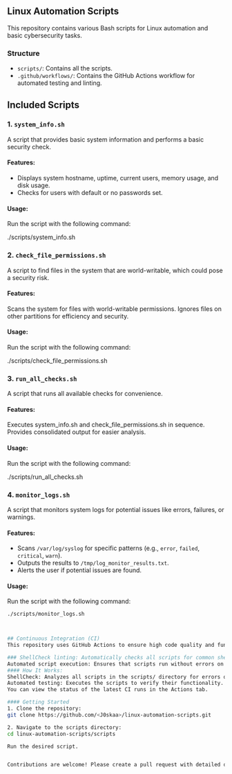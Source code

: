 ## Linux Automation Scripts

This repository contains various Bash scripts for Linux automation and basic cybersecurity tasks.

### Structure
- `scripts/`: Contains all the scripts.
- `.github/workflows/`: Contains the GitHub Actions workflow for automated testing and linting.

## Included Scripts

### 1. `system_info.sh`
A script that provides basic system information and performs a basic security check.

#### Features:
- Displays system hostname, uptime, current users, memory usage, and disk usage.
- Checks for users with default or no passwords set.

#### Usage:
Run the script with the following command:

./scripts/system_info.sh


### 2. `check_file_permissions.sh`
A script to find files in the system that are world-writable, which could pose a security risk.

#### Features:
Scans the system for files with world-writable permissions.
Ignores files on other partitions for efficiency and security.
#### Usage:
Run the script with the following command:

./scripts/check_file_permissions.sh


### 3. `run_all_checks.sh`
A script that runs all available checks for convenience.

#### Features:
Executes system_info.sh and check_file_permissions.sh in sequence.
Provides consolidated output for easier analysis.
#### Usage:
Run the script with the following command:

./scripts/run_all_checks.sh

### 4. `monitor_logs.sh`
A script that monitors system logs for potential issues like errors, failures, or warnings.

#### Features:
- Scans `/var/log/syslog` for specific patterns (e.g., `error`, `failed`, `critical`, `warn`).
- Outputs the results to `/tmp/log_monitor_results.txt`.
- Alerts the user if potential issues are found.

#### Usage:
Run the script with the following command:
```bash
./scripts/monitor_logs.sh



## Continuous Integration (CI)
This repository uses GitHub Actions to ensure high code quality and functionality:

### ShellCheck linting: Automatically checks all scripts for common shell scripting errors and best practices.
Automated script execution: Ensures that scripts run without errors on every push.
#### How It Works:
ShellCheck: Analyzes all scripts in the scripts/ directory for errors or warnings.
Automated testing: Executes the scripts to verify their functionality.
You can view the status of the latest CI runs in the Actions tab.

#### Getting Started
1. Clone the repository:
git clone https://github.com/<J0skaa>/linux-automation-scripts.git

2. Navigate to the scripts directory:
cd linux-automation-scripts/scripts

Run the desired script.


Contributions are welcome! Please create a pull request with detailed descriptions of the changes.